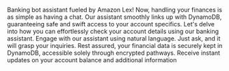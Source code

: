 Banking bot assistant fueled by Amazon Lex! Now, handling your finances is as simple as having a chat. Our assistant smoothly links up with DynamoDB, guaranteeing safe and swift access to your account specifics. Let's delve into how you can effortlessly check your account details using our banking assistant.
Engage with our assistant using natural language. Just ask, and it will grasp your inquiries.
Rest assured, your financial data is securely kept in DynamoDB, accessible solely through encrypted pathways.
Receive instant updates on your account balance and additional information
